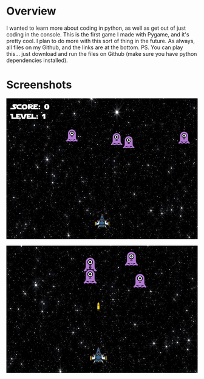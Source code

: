 # Overview

I wanted to learn more about coding in python, as well as get out of just coding in the console. This is the first game I made with Pygame, and it's pretty cool. I plan to do more with this sort of thing in the future. As always, all files on my Github, and the links are at the bottom. PS. You can play this... just download and run the files on Github (make sure you have python dependencies installed).

# Screenshots

![](demo1.png)

![](demo2.png)

